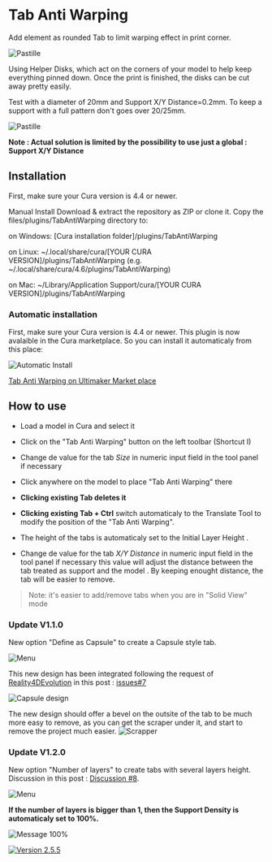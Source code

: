 # Tab Anti Warping
Add element as rounded Tab to limit warping effect in print corner.

![Pastille](./images/pastille_anti_wrapping.JPG)

Using Helper Disks, which act on the corners of your model to help keep everything pinned down. Once the print is finished, the disks can be cut away pretty easily.

Test with a diameter of 20mm and Support X/Y Distance=0.2mm. To keep a support with a full pattern don't goes over 20/25mm.

![Pastille](./images/test.jpg)


**Note : Actual solution is limited by the possibility to use just a global : Support X/Y Distance**



## Installation
First, make sure your Cura version is  4.4 or newer.

Manual Install Download & extract the repository as ZIP or clone it. Copy the files/plugins/TabAntiWarping directory to:

on Windows: [Cura installation folder]/plugins/TabAntiWarping

on Linux: ~/.local/share/cura/[YOUR CURA VERSION]/plugins/TabAntiWarping (e.g. ~/.local/share/cura/4.6/plugins/TabAntiWarping)

on Mac: ~/Library/Application Support/cura/[YOUR CURA VERSION]/plugins/TabAntiWarping

### Automatic installation
First, make sure your Cura version is 4.4 or newer. This plugin is now avalaible in the Cura marketplace. So you can install it automaticaly from this place:

![Automatic Install](./images/marketplace.jpg)

[Tab Anti Warping on Ultimaker Market place](https://marketplace.ultimaker.com/app/cura/plugins/5axes/TabAntiWarping)



## How to use

- Load a model in Cura and select it
- Click on the "Tab Anti Warping" button on the left toolbar  (Shortcut I)
- Change de value for the tab *Size* in numeric input field in the tool panel if necessary


- Click anywhere on the model to place "Tab Anti Warping" there

- **Clicking existing Tab deletes it**

- **Clicking existing Tab + Ctrl** switch automaticaly to the Translate Tool to modify the position of the "Tab Anti Warping".

* The height of the tabs is automaticaly set to the Initial Layer Height .

- Change de value for the tab *X/Y Distance* in numeric input field in the tool panel if necessary this value will adjust the distance between the tab treated as support and the model . By keeping enought distance, the tab will be easier to remove. 

>Note: it's easier to add/remove tabs when you are in "Solid View" mode

### Update V1.1.0

New option "Define as Capsule" to create a Capsule style tab. 

![Menu](./images/menu.png)

This new design has been integrated following the request of [Reality4DEvolution](https://github.com/Reality4DEvolution) in this post : [issues#7](https://github.com/5axes/TabAntiWarping/issues/7) 

![Capsule design](./images/capsule.png)

The new design should offer a bevel on the outsite of the tab to be much more easy to remove, as you can get the scraper under it, and start to remove the project much easier.
![Scrapper](./images/test-capsule.jpg)

### Update V1.2.0

New option "Number of layers" to create tabs with several layers height. Discussion in this post : [Discussion #8](https://github.com/5axes/TabAntiWarping/discussions/8#).

![Menu](./images/menu.jpg)

**If the number of layers is bigger than 1, then the **Support Density** is automaticaly set to 100%.**

![Message 100%](./images/message100pc.jpg)

[![Version 2.5.5](http://img.youtube.com/vi/f2QXBWynIog/0.jpg)](http://www.youtube.com/watch?v=f2QXBWynIog)
